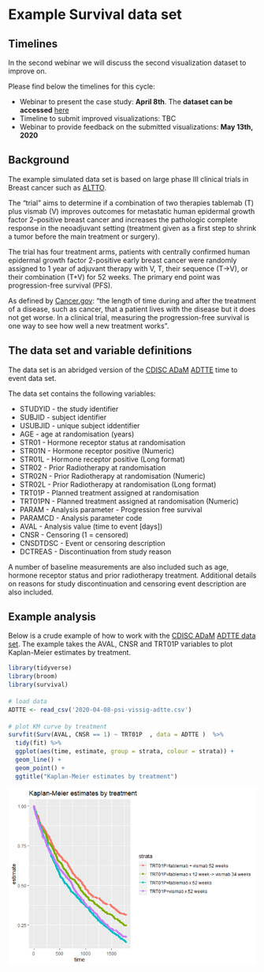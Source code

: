 Example Survival data set
================

## Timelines

In the second webinar we will discuss the second visualization dataset
to improve on.

Please find below the timelines for this cycle:

  - Webinar to present the case study: **April 8th**. The **dataset can
    be accessed**
    [here](https://github.com/VIS-SIG/Wonderful-Wednesdays/tree/master/data/2020/2020-03-11)
  - Timeline to submit improved visualizations: TBC
  - Webinar to provide feedback on the submitted visualizations: **May
    13th, 2020**

## Background

The example simulated data set is based on large phase III clinical
trials in Breast cancer such as
[ALTTO](https://ascopubs.org/doi/pdf/10.1200/JCO.2015.62.1797).

The “trial” aims to determine if a combination of two therapies tablemab
(T) plus vismab (V) improves outcomes for metastatic human epidermal
growth factor 2–positive breast cancer and increases the pathologic
complete response in the neoadjuvant setting (treatment given as a first
step to shrink a tumor before the main treatment or surgery).

The trial has four treatment arms, patients with centrally confirmed
human epidermal growth factor 2-positive early breast cancer were
randomly assigned to 1 year of adjuvant therapy with V, T, their
sequence (T→V), or their combination (T+V) for 52 weeks. The primary end
point was progression-free survival (PFS).

As defined by
[Cancer.gov](https://www.cancer.gov/publications/dictionaries/cancer-terms/def/progression-free-survival):
“the length of time during and after the treatment of a disease, such as
cancer, that a patient lives with the disease but it does not get worse.
In a clinical trial, measuring the progression-free survival is one way
to see how well a new treatment works”.

## The data set and variable definitions

The data set is an abridged version of the [CDISC
ADaM](https://www.cdisc.org/standards/foundational/adam)
[ADTTE](https://www.cdisc.org/system/files/all/standard_category/application/pdf/adam_tte_final_v1.pdf)
time to event data set.

The data set contains the following variables:

  - STUDYID - the study identifier
  - SUBJID - subject identifier
  - USUBJID - unique subject iddentifier
  - AGE - age at randomisation (years)
  - STR01 - Hormone receptor status at randomisation
  - STR01N - Hormone receptor positive (Numeric)
  - STR01L - Hormone receptor positive (Long format)
  - STR02 - Prior Radiotherapy at randomisation
  - STR02N - Prior Radiotherapy at randomisation (Numeric)
  - STR02L - Prior Radiotherapy at randomisation (Long format)
  - TRT01P - Planned treatment assigned at randomisation
  - TRT01PN - Planned treatment assigned at randomisation (Numeric)
  - PARAM - Analysis parameter - Progression free survival
  - PARAMCD - Analysis parameter code
  - AVAL - Analysis value (time to event \[days\])
  - CNSR - Censoring (1 = censored)
  - CNSDTDSC - Event or censoring description
  - DCTREAS - Discontinuation from study reason

A number of baseline measurements are also included such as age, hormone
receptor status and prior radiotherapy treatment. Additional details on
reasons for study discontinuation and censoring event description are
also included.

## Example analysis

Below is a crude example of how to work with the [CDISC
ADaM](https://www.cdisc.org/standards/foundational/adam) [ADTTE data
set](https://www.cdisc.org/system/files/all/standard_category/application/pdf/adam_tte_final_v1.pdf).
The example takes the AVAL, CNSR and TRT01P variables to plot
Kaplan-Meier estimates by treatment.

``` r
library(tidyverse)    
library(broom)
library(survival)

# load data
ADTTE <- read_csv('2020-04-08-psi-vissig-adtte.csv')

# plot KM curve by treatment 
survfit(Surv(AVAL, CNSR == 1) ~ TRT01P  , data = ADTTE )  %>%
  tidy(fit) %>%
  ggplot(aes(time, estimate, group = strata, colour = strata)) + 
  geom_line() +
  geom_point() +
  ggtitle("Kaplan-Meier estimates by treatment") 
```

![](Readme_files/figure-gfm/unnamed-chunk-1-1.png)<!-- -->
